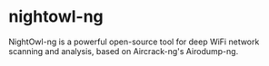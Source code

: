 # nightowl-ng
NightOwl-ng is a powerful open-source tool for deep WiFi network scanning and analysis, based on Aircrack-ng's Airodump-ng.
